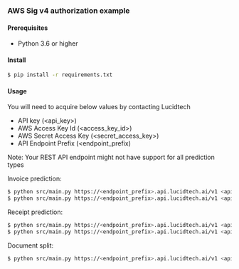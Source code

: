 ### AWS Sig v4 authorization example

#### Prerequisites

* Python 3.6 or higher

#### Install

```bash
$ pip install -r requirements.txt
```

#### Usage

You will need to acquire below values by contacting Lucidtech

* API key (<api_key>)
* AWS Access Key Id (<access_key_id>)
* AWS Secret Access Key (<secret_access_key>)
* API Endpoint Prefix (<endpoint_prefix)

Note: Your REST API endpoint might not have support for all prediction types

Invoice prediction:

```bash
$ python src/main.py https://<endpoint_prefix>.api.lucidtech.ai/v1 <api_key> <access_key_id> <secret_access_key> invoice_prediction invoice.pdf application/pdf
$ python src/main.py https://<endpoint_prefix>.api.lucidtech.ai/v1 <api_key> <access_key_id> <secret_access_key> invoice_prediction invoice.jpeg image/jpeg
```

Receipt prediction:

```bash
$ python src/main.py https://<endpoint_prefix>.api.lucidtech.ai/v1 <api_key> <access_key_id> <secret_access_key> receipt_prediction receipt.pdf application/pdf
$ python src/main.py https://<endpoint_prefix>.api.lucidtech.ai/v1 <api_key> <access_key_id> <secret_access_key> receipt_prediction receipt.jpeg image/jpeg
```

Document split:

```bash
$ python src/main.py https://<endpoint_prefix>.api.lucidtech.ai/v1 <api_key> <access_key_id> <secret_access_key> document_split document.pdf application/pdf
```
